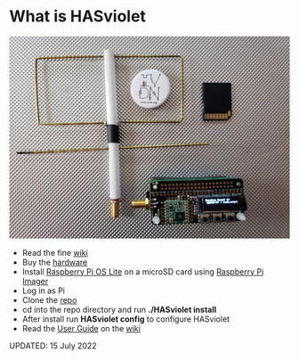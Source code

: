 # What is HASviolet

![HVDN_HASviolet_Git_Banner_1.jpg](docs/HVDN_HASviolet_Git_Banner_1.jpg)

- Read the fine [wiki](https://github.com/hudsonvalleydigitalnetwork/hasviolet/wiki/HASviolet) 
- Buy the [hardware](http://www.adafruit.com/wishlists/503542)
- Install [Raspberry Pi OS Lite](https://www.raspberrypi.org/software/operating-systems/) on a microSD card using [Raspberry Pi Imager](https://www.raspberrypi.org/software/)
- Log in as Pi
- Clone the [repo](https://github.com/hudsonvalleydigitalnetwork/hasviolet.git)
- cd into the repo directory and run **./HASviolet install**
- After install run **HASviolet config** to configure HASviolet
- Read the [User Guide](https://github.com/hudsonvalleydigitalnetwork/hasviolet/wiki/User-Guide-(v0.50)) on the [wiki](https://github.com/hudsonvalleydigitalnetwork/hasviolet/wiki)

UPDATED: 15 July 2022
